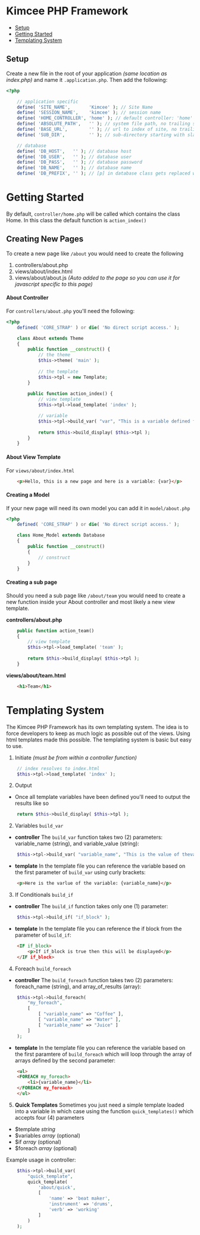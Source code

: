 # Kimcee PHP Framework
* [Setup](#setup)
* [Getting Started](#getting-started)
* [Templating System](#templating-system)

## Setup

Create a new file in the root of your application *(same location as index.php)* and name it `.application.php`.  Then add the following:
```php
<?php

    // application specific
    define( 'SITE_NAME',       'Kimcee' ); // Site Name
    define( 'SESSION_NAME',    'kimcee' ); // session name
    define( 'HOME_CONTROLLER', 'home' ); // default controller: 'home' equates to controllers/home.php
    define( 'ABSOLUTE_PATH',   '' ); // system file path, no trailing slash, example: '/home/servername/public_html/'
    define( 'BASE_URL',        '' ); // url to index of site, no trailing slash, example: 'http://domain.com'
    define( 'SUB_DIR',         '' ); // sub-directory starting with slash, no trailing slash, example: '/subdir'

    // database
    define( 'DB_HOST',   '' ); // database host
    define( 'DB_USER',   '' ); // database user
    define( 'DB_PASS',   '' ); // database password
    define( 'DB_NAME',   '' ); // database name
    define( 'DB_PREFIX', '' ); // [p] in database class gets replaced with this value, example: 'kimcee_' would render [p]pages as kimcee_pages
```

# Getting Started

By default, `controller/home.php` will be called which contains the class Home.  In this class the default function is `action_index()`

## Creating New Pages

To create a new page like `/about` you would need to create the following
1. controllers/about.php
2. views/about/index.html
3. views/about/about.js *(Auto added to the page so you can use it for javascript specific to this page)*

#### About Controller

For `controllers/about.php` you'll need the following:

```php
<?php
    defined( 'CORE_STRAP' ) or die( 'No direct script access.' );

    class About extends Theme
    {
        public function __construct() {   
            // the theme
            $this->theme( 'main' );
            
            // the template
            $this->tpl = new Template;
        }
        
        public function action_index() {
            // view template
            $this->tpl->load_template( 'index' );

            // variable
            $this->tpl->build_var( "var", "This is a variable defined from the controller" );
            
            return $this->build_display( $this->tpl );
        }
    }
```

####  About View Template

For `views/about/index.html`

```html
    <p>Hello, this is a new page and here is a variable: {var}</p>
```

#### Creating a Model 

If your new page will need its own model you can add it in `model/about.php` 

```php
<?php
    defined( 'CORE_STRAP' ) or die( 'No direct script access.' );

    class Home_Model extends Database
    {
        public function __construct()
        {
            // construct
        }
    }
```

#### Creating a sub page

Should you need a sub page like `/about/team` you would need to create a new function inside your About controller and most likely a new view template.

**controllers/about.php**
```php
    public function action_team()
    {
        // view template 
        $this->tpl->load_template( 'team' );
        
        return $this->build_display( $this->tpl );
    }
```

**views/about/team.html**
```html
    <h1>Team</h1>
```

# Templating System

The Kimcee PHP Framework has its own templating system.  The idea is to force developers to keep as much logic as possible out of the views.  Using html templates made this possible.  The templating system is basic but easy to use.

1. Initiate *(must be from within a controller function)*
```php
    // index resolves to index.html
    $this->tpl->load_template( 'index' );
```

2. Output
  * Once all template variables have been defined you'll need to output the results like so
```php
    return $this->build_display( $this->tpl );
```

2. Variables `build_var`
  * **controller** The `build_var` function takes two (2) parameters: variable_name (string), and variable_value (string):
```php
    $this->tpl->build_var( "variable_name", "This is the value of thevariable" );
```
  * **template** In the template file you can reference the variable based on the first parameter of `build_var` using curly brackets:
```html
    <p>Here is the varlue of the variable: {variable_name}</p>
```

3. If Conditionals `build_if`
  * **controller** The `build_if` function takes only one (1) parameter: 
```php
    $this->tpl->build_if( "if_block" );
```
  * **template** In the template file you can reference the if block from the parameter of `build_if`:
```html
    <IF if_block>
        <p>If if_block is true then this will be displayed</p>
    </IF if_block>
```

4. Foreach `build_foreach`
  * **controller** The `build_foreach` function takes two (2) parameters: foreach_name (string), and array_of_results (array):
```php
    $this->tpl->build_foreach( 
        "my_foreach", 
        [ 
            [ "variable_name" => "Coffee" ], 
            [ "variable_name" => "Water" ], 
            [ "variable_name" => "Juice" ]
        ] 
    );
```
  * **template** In the template file you can reference the variable based on the first paramtere of `build_foreach` which will loop through the array of arrays defined by the second parameter:
```html
    <ul>
    <FOREACH my_foreach>
        <li>{variable_name}</li>
    </FOREACH my_foreach>
    </ul>
```

5. **Quick Templates** Sometimes you just need a simple template loaded into a variable in which case using the function `quick_templates()` which accepts four (4) parameters
  * $template *string*
  * $variables *array* (optional)
  * $if *array* (optional)
  * $foreach *array* (optional)

Example usage in controller:
```php
    $this->tpl->build_var( 
        "quick_template", 
        quick_template( 
            'about/quick', 
            [
                'name' => 'beat maker', 
                'instrument' => 'drums', 
                'verb' => 'working' 
            ] 
        ) 
    );
```